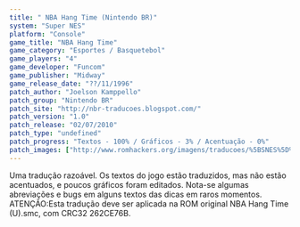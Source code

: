 ```yaml
---
title: " NBA Hang Time (Nintendo BR)"
system: "Super NES"
platform: "Console"
game_title: "NBA Hang Time"
game_category: "Esportes / Basquetebol"
game_players: "4"
game_developer: "Funcom"
game_publisher: "Midway"
game_release_date: "??/11/1996"
patch_author: "Joelson Kamppello"
patch_group: "Nintendo BR"
patch_site: "http://nbr-traducoes.blogspot.com/"
patch_version: "1.0"
patch_release: "02/07/2010"
patch_type: "undefined"
patch_progress: "Textos - 100% / Gráficos - 3% / Acentuação - 0%"
patch_images: ["http://www.romhackers.org/imagens/traducoes/%5BSNES%5D%20NBA%20Hang%20Time%20-%20Nintendo%20BR%20-%201.png","http://www.romhackers.org/imagens/traducoes/%5BSNES%5D%20NBA%20Hang%20Time%20-%20Nintendo%20BR%20-%202.png","http://www.romhackers.org/imagens/traducoes/%5BSNES%5D%20NBA%20Hang%20Time%20-%20Nintendo%20BR%20-%203.png"]
---
```

Uma tradução razoável. Os textos do jogo estão traduzidos, mas não estão acentuados, e poucos gráficos foram editados. Nota-se algumas abreviações e bugs em alguns textos das dicas em raros momentos. ATENÇÃO:Esta tradução deve ser aplicada na ROM original NBA Hang Time (U).smc, com CRC32 262CE76B.